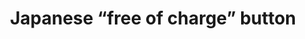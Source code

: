 ---
layout: symbols
title: Japanese “free of charge” button
emoji: japanese_free_of_charge_button
permalink: 🈚.html
image: assets/img/3moji/japanese_free_of_charge_button.png
---